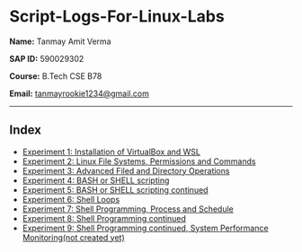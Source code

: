 # Script-Logs-For-Linux-Labs



**Name:** Tanmay Amit Verma

**SAP ID:** 590029302

**Course:** B.Tech CSE B78

**Email:** tanmayrookie1234@gmail.com

---

## Index

* [Experiment 1: Installation of VirtualBox and WSL](EXP1/590029302_Exp[1]Scriptlog.md)
* [Experiment 2: Linux File Systems, Permissions and Commands](EXP2/590029302_Exp[2]Scriptlog.md)
* [Experiment 3: Advanced Filed and Directory Operations](EXP3/[590029302]Exp[3]_ScriptLog.md)
* [Experiment 4: BASH or SHELL scripting](EXP4/590029302_Exp[4]Scriptlog.md)
* [Experiment 5: BASH or SHELL scripting continued](EXP5/590029302_Exp[5]Scriptlog.md)
* [Experiment 6: Shell Loops](EXP6/590029302_Exp[6]Scriptlog.md)
* [Experiment 7: Shell Programming, Process and Schedule](EXP7/590029302_Exp[7]_ScriptLog.md)
* [Experiment 8: Shell Programming continued](EXP8/590029302_Exp8_ScriptLog.md)
* [Experiment 9: Shell Programming continued, System Performance Monitoring(not created yet)](EXP9/590029302_Exp[9]Scriptlog.md)
